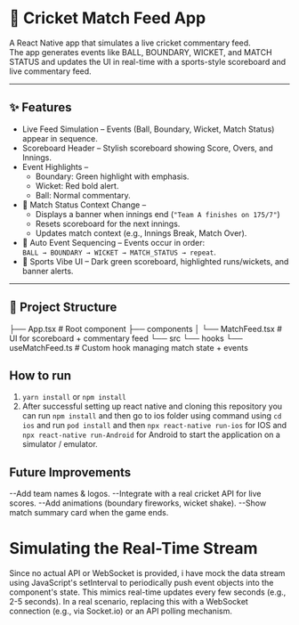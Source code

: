# 🏏 Cricket Match Feed App

A React Native app that simulates a live cricket commentary feed.  
The app generates events like BALL, BOUNDARY, WICKET, and MATCH STATUS and updates the UI in real-time with a sports-style scoreboard and live commentary feed.  

---

## ✨ Features

- Live Feed Simulation – Events (Ball, Boundary, Wicket, Match Status) appear in sequence.  
- Scoreboard Header – Stylish scoreboard showing Score, Overs, and Innings.  
- Event Highlights –  
  - Boundary: Green highlight with emphasis.  
  - Wicket: Red bold alert.  
  - Ball: Normal commentary.  
- 📢 Match Status Context Change –  
  - Displays a banner when innings end (`"Team A finishes on 175/7"`)  
  - Resets scoreboard for the next innings.  
  - Updates match context (e.g., Innings Break, Match Over).  
- 🔄 Auto Event Sequencing – Events occur in order:  
  `BALL → BOUNDARY → WICKET → MATCH_STATUS → repeat`.  
- 📱 Sports Vibe UI – Dark green scoreboard, highlighted runs/wickets, and banner alerts.  

---

## 📂 Project Structure

├── App.tsx # Root component
├── components
│ └── MatchFeed.tsx # UI for scoreboard + commentary feed
└── src
└── hooks
└── useMatchFeed.ts # Custom hook managing match state + events

## How to run
1. `yarn install` or `npm install`
2. After successful setting up react native and cloning this repository you can run `npm install` and then go to ios folder using command using `cd ios` and run `pod install` and then `npx react-native run-ios` for IOS and `npx react-native run-Android` for Android to start the application on a simulator / emulator.

## Future Improvements

--Add team names & logos.
--Integrate with a real cricket API for live scores.
--Add animations (boundary fireworks, wicket shake).
--Show match summary card when the game ends.

# Simulating the Real-Time Stream 
 Since no actual API or WebSocket is provided, i have mock the data stream using JavaScript's setInterval to periodically push event objects into the component's state. This mimics real-time updates every few seconds (e.g., 2-5 seconds). In a real scenario, replacing this with a WebSocket connection (e.g., via Socket.io) or an API polling mechanism.

